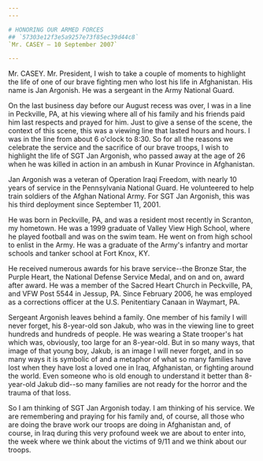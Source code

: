 ```yaml
---
---

# HONORING OUR ARMED FORCES
## `57303e12f3e5a9257e73f85ec39d44c8`
`Mr. CASEY — 10 September 2007`

---
```



Mr. CASEY. Mr. President, I wish to take a couple of moments to 
highlight the life of one of our brave fighting men who lost his life 
in Afghanistan. His name is Jan Argonish. He was a sergeant in the Army 
National Guard.

On the last business day before our August recess was over, I was in 
a line in Peckville, PA, at his viewing where all of his family and his 
friends paid him last respects and prayed for him. Just to give a sense 
of the scene, the context of this scene, this was a viewing line that 
lasted hours and hours. I was in the line from about 6 o'clock to 8:30. 
So for all the reasons we celebrate the service and the sacrifice of 
our brave troops, I wish to highlight the life of SGT Jan Argonish, who 
passed away at the age of 26 when he was killed in action in an ambush 
in Kunar Province in Afghanistan.

Jan Argonish was a veteran of Operation Iraqi Freedom, with nearly 10 
years of service in the Pennsylvania National Guard. He volunteered to 
help train soldiers of the Afghan National Army. For SGT Jan Argonish, 
this was his third deployment since September 11, 2001.

He was born in Peckville, PA, and was a resident most recently in 
Scranton, my hometown. He was a 1999 graduate of Valley View High 
School, where he played football and was on the swim team. He went on 
from high school to enlist in the Army. He was a graduate of the Army's 
infantry and mortar schools and tanker school at Fort Knox, KY.

He received numerous awards for his brave service--the Bronze Star, 
the Purple Heart, the National Defense Service Medal, and on and on, 
award after award. He was a member of the Sacred Heart Church in 
Peckville, PA, and VFW Post 5544 in Jessup, PA. Since February 2006, he 
was employed as a corrections officer at the U.S. Penitentiary Canaan 
in Waymart, PA.

Sergeant Argonish leaves behind a family. One member of his family I 
will never forget, his 8-year-old son Jakub, who was in the viewing 
line to greet hundreds and hundreds of people. He was wearing a State 
trooper's hat which was, obviously, too large for an 8-year-old. But in 
so many ways, that image of that young boy, Jakub, is an image I will 
never forget, and in so many ways it is symbolic of and a metaphor of 
what so many families have lost when they have lost a loved one in 
Iraq, Afghanistan, or fighting around the world. Even someone who is 
old enough to understand it better than 8-year-old Jakub did--so many 
families are not ready for the horror and the trauma of that loss.

So I am thinking of SGT Jan Argonish today. I am thinking of his 
service. We are remembering and praying for his family and, of course, 
all those who are doing the brave work our troops are doing in 
Afghanistan and, of course, in Iraq during this very profound week we 
are about to enter into, the week where we think about the victims of 
9/11 and we think about our troops.
